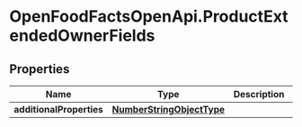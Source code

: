 # OpenFoodFactsOpenApi.ProductExtendedOwnerFields

## Properties

Name | Type | Description | Notes
------------ | ------------- | ------------- | -------------
**additionalProperties** | [**NumberStringObjectType**](NumberStringObjectType.md) |  | [optional] 


